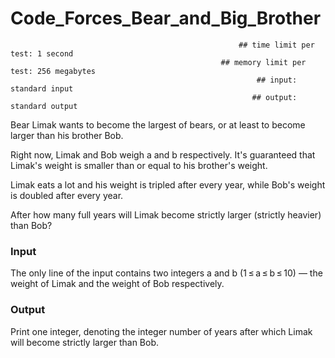 # Code_Forces_Bear_and_Big_Brother

                                                       ## time limit per test: 1 second
                                                   ## memory limit per test: 256 megabytes
                                                           ## input: standard input
                                                          ## output: standard output


Bear Limak wants to become the largest of bears, or at least to become larger than his brother Bob.

Right now, Limak and Bob weigh a and b respectively. It's guaranteed that Limak's weight is smaller than or equal to his brother's weight.

Limak eats a lot and his weight is tripled after every year, while Bob's weight is doubled after every year.

After how many full years will Limak become strictly larger (strictly heavier) than Bob?

### Input
The only line of the input contains two integers a and b (1 ≤ a ≤ b ≤ 10) — the weight of Limak and the weight of Bob respectively.

### Output
Print one integer, denoting the integer number of years after which Limak will become strictly larger than Bob.
